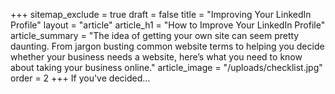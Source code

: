 +++
sitemap_exclude = true
draft = false
title = "Improving Your LinkedIn Profile"
layout = "article"
article_h1 = "How to Improve Your LinkedIn Profile"
article_summary = "The idea of getting your own site can seem pretty daunting. From jargon busting common website terms to helping you decide whether your business needs a website, here’s what you need to know about taking your business online."
article_image = "/uploads/checklist.jpg"
order = 2
+++
If you've decided...